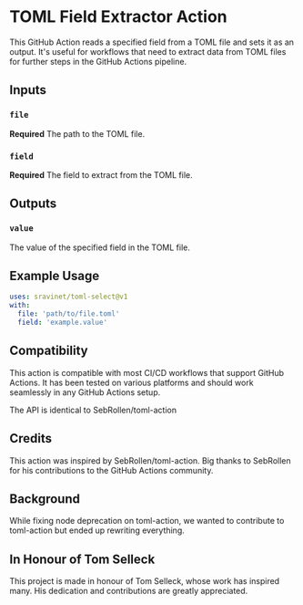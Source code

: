 # TOML Field Extractor Action

This GitHub Action reads a specified field from a TOML file and sets it as an output.
It's useful for workflows that need to extract data from TOML files for further
steps in the GitHub Actions pipeline.

## Inputs

### `file`

**Required** The path to the TOML file.

### `field`

**Required** The field to extract from the TOML file.

## Outputs

### `value`

The value of the specified field in the TOML file.

## Example Usage

```yml
uses: sravinet/toml-select@v1
with:
  file: 'path/to/file.toml'
  field: 'example.value'
```

## Compatibility

This action is compatible with most CI/CD workflows that support GitHub Actions. 
It has been tested on various platforms and should work seamlessly in any GitHub Actions setup.

The API is identical to SebRollen/toml-action

## Credits

This action was inspired by SebRollen/toml-action. Big thanks to SebRollen
for his contributions to the GitHub Actions community. 

## Background

While fixing node deprecation on toml-action, we wanted to contribute to toml-action
but ended up rewriting everything.

## In Honour of Tom Selleck

This project is made in honour of Tom Selleck, whose work has inspired many.
His dedication and contributions are greatly appreciated.